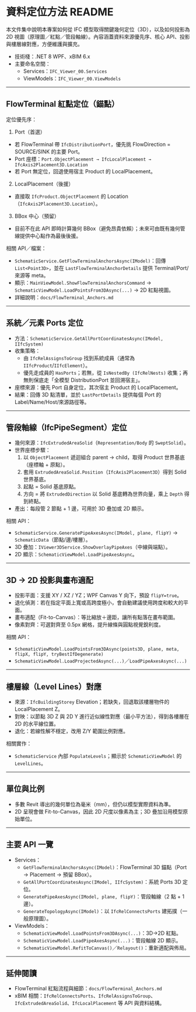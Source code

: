 # 資料定位方法 README

本文件集中說明本專案如何從 IFC 模型取得關鍵幾何定位（3D），以及如何投影為 2D 視圖（原理圖／紅點／管段軸線）。內容涵蓋資料來源優先序、核心 API、投影與樓層線對應，方便維護與擴充。

- 技術棧：.NET 8 WPF、xBIM 6.x
- 主要命名空間：
  - Services：`IFC_Viewer_00.Services`
  - ViewModels：`IFC_Viewer_00.ViewModels`

---

## FlowTerminal 紅點定位（錨點）

定位優先序：
1) Port（首選）
- 若 FlowTerminal 帶 `IfcDistributionPort`，優先挑 FlowDirection = SOURCE/SINK 的主要 Port。
- Port 座標：`Port.ObjectPlacement → IfcLocalPlacement → IfcAxis2Placement3D.Location`
- 若 Port 無定位，回退使用宿主 Product 的 LocalPlacement。

2) LocalPlacement（後援）
- 直接取 `IfcProduct.ObjectPlacement` 的 Location（`IfcAxis2Placement3D.Location`）。

3) BBox 中心（預留）
- 目前不在此 API 即時計算幾何 BBox（避免昂貴依賴）；未來可由既有幾何管線提供中心點作為最後後援。

相關 API／檔案：
- `SchematicService.GetFlowTerminalAnchorsAsync(IModel)`：回傳 `List<Point3D>`，並在 `LastFlowTerminalAnchorDetails` 提供 Terminal/Port/來源等 meta。
- 顯示：`MainViewModel.ShowFlowTerminalAnchorsCommand` → `SchematicViewModel.LoadPointsFrom3DAsync(...)` → 2D 紅點視圖。
- 詳細說明：`docs/FlowTerminal_Anchors.md`

---

## 系統／元素 Ports 定位

- 方法：`SchematicService.GetAllPortCoordinatesAsync(IModel, IIfcSystem)`
- 收集策略：
  - 由 `IfcRelAssignsToGroup` 找到系統成員（通常為 `IIfcProduct`/`IIfcElement`）。
  - 優先走成員的 `HasPorts`；若無，從 `IsNestedBy (IfcRelNests)` 收集；再無則保底走「全模型 DistributionPort 並回溯宿主」。
- 座標來源：優先 Port 自身定位，其次宿主 Product 的 LocalPlacement。
- 結果：回傳 3D 點清單，並於 `LastPortDetails` 提供每個 Port 的 Label/Name/Host/來源路徑等。

---

## 管段軸線（IfcPipeSegment）定位

- 幾何來源：`IfcExtrudedAreaSolid`（`Representation/Body` 的 `SweptSolid`）。
- 世界座標步驟：
  1) 以 `ObjectPlacement` 遞迴組合 parent → child，取得 Product 世界基底（座標軸 + 原點）。
  2) 套用 `ExtrudedAreaSolid.Position`（`IfcAxis2Placement3D`）得到 Solid 世界基底。
  3) 起點 = Solid 基底原點。
  4) 方向 = 將 `ExtrudedDirection` 以 Solid 基底轉為世界向量，乘上 `Depth` 得到終點。
- 產出：每段管 2 節點 + 1 邊，可用於 3D 疊加或 2D 顯示。

相關 API：
- `SchematicService.GeneratePipeAxesAsync(IModel, plane, flipY)` → `SchematicData`（節點/邊/樓層）。
- 3D 疊加：`IViewer3DService.ShowOverlayPipeAxes`（中線與端點）。
- 2D 顯示：`SchematicViewModel.LoadPipeAxesAsync`。

---

## 3D → 2D 投影與畫布適配

- 投影平面：支援 XY / XZ / YZ；WPF Canvas Y 向下，預設 `flipY=true`。
- 退化偵測：若在指定平面上寬或高跨度極小，會自動建議使用跨度和較大的平面。
- 畫布適配（Fit-to-Canvas）：等比縮放＋邊距，讓所有點落在畫布範圍。
- 像素對齊：可選對齊至 0.5px 網格，提升線條與圓點視覺銳利度。

相關 API：
- `SchematicViewModel.LoadPointsFrom3DAsync(points3D, plane, meta, flipX, flipY, tryBestIfDegenerate)`
- `SchematicViewModel.LoadProjectedAsync(...)`／`LoadPipeAxesAsync(...)`

---

## 樓層線（Level Lines）對應

- 來源：`IfcBuildingStorey` Elevation；若缺失，回退取該樓層物件的 LocalPlacement Z。
- 對映：以節點 3D Z 與 2D Y 進行近似線性對應（最小平方法），得到各樓層在 2D 的水平線位置。
- 退化：若線性解不穩定，改用 Z/Y 範圍比例對應。

相關實作：
- `SchematicService` 內部 `PopulateLevels`；顯示於 `SchematicViewModel` 的 `LevelLines`。

---

## 單位與比例

- 多數 Revit 導出的幾何單位為毫米（mm），但仍以模型實際資料為準。
- 2D 呈現會做 Fit-to-Canvas，因此 2D 尺度以像素為主；3D 疊加沿用模型原始單位。

---

## 主要 API 一覽

- Services：
  - `GetFlowTerminalAnchorsAsync(IModel)`：FlowTerminal 3D 錨點（Port → Placement → 預留 BBox）。
  - `GetAllPortCoordinatesAsync(IModel, IIfcSystem)`：系統 Ports 3D 定位。
  - `GeneratePipeAxesAsync(IModel, plane, flipY)`：管段軸線（2 點 + 1 邊）。
  - `GenerateTopologyAsync(IModel)`：以 `IfcRelConnectsPorts` 建拓撲（一般原理圖）。
- ViewModels：
  - `SchematicViewModel.LoadPointsFrom3DAsync(...)`：3D→2D 紅點。
  - `SchematicViewModel.LoadPipeAxesAsync(...)`：管段軸線 2D 顯示。
  - `SchematicViewModel.RefitToCanvas()`／`Relayout()`：重新適配與佈局。

---

## 延伸閱讀

- FlowTerminal 紅點流程與細節：`docs/FlowTerminal_Anchors.md`
- xBIM 相關：`IfcRelConnectsPorts`、`IfcRelAssignsToGroup`、`IfcExtrudedAreaSolid`、`IfcLocalPlacement` 等 API 與資料結構。